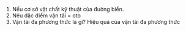 1. Nếu cơ sở vật chất kỹ thuật của đường biển.
2. Nêu đặc điểm vận tải = oto
3. Vận tải đa phương thức là gì? Hiệu quả của vận tải đa phương thức
   